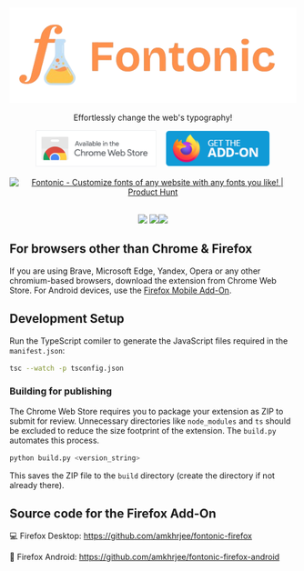<div align="center"><img style="width: full" src="./res/logo_transparent.png"></div>
<p align="center">Effortlessly change the web's typography!</p>
<div style="display:flex; justify-content:center;gap:1rem; flex-wrap: wrap" align="center"><a href="https://chromewebstore.google.com/detail/fontonic/hnjlnpipbcbgllcjgbcjfgepmeomdcog"><img style="height: 4rem; cursor: pointer;" src="./res/webstore.png"></a>
<a href="https://addons.mozilla.org/en-US/firefox/addon/fontonic-customize-fonts/"><img style="height: 4rem; cursor: pointer;" src="./res/firefoxaddon.png"></a> <a href="https://www.producthunt.com/posts/fontonic?utm_source=badge-featured&utm_medium=badge&utm_souce=badge-fontonic" target="_blank"><img src="https://api.producthunt.com/widgets/embed-image/v1/featured.svg?post_id=440978&theme=neutral" alt="Fontonic - Customize&#0032;fonts&#0032;of&#0032;any&#0032;website&#0032;with&#0032;any&#0032;fonts&#0032;you&#0032;like&#0033; | Product Hunt" style=" height: 4rem;"/></a>
</div>

<br>
<div  align="center">

<img src="https://img.shields.io/chrome-web-store/users/hnjlnpipbcbgllcjgbcjfgepmeomdcog?style=flat&logo=googlechrome&logoColor=%23ffffff&label=web%20store%20users&color=%231f4341" /> <img src="https://img.shields.io/amo/users/fontonic-customize-fonts?style=flat&logo=firefox&logoColor=%23ffffff&label=add-on%20users&color=%231f4341"/><img src="https://img.shields.io/amo/users/fontonic?logo=firefox&logoColor=white&label=android%20users&color=274644"/>

</div>

## For browsers other than Chrome & Firefox

If you are using Brave, Microsoft Edge, Yandex, Opera or any other chromium-based browsers, download the extension from Chrome Web Store. For Android devices, use the [Firefox Mobile Add-On](https://addons.mozilla.org/en-US/android/addon/fontonic/).

## Development Setup

Run the TypeScript comiler to generate the JavaScript files required in the `manifest.json`:

```sh
tsc --watch -p tsconfig.json
```

### Building for publishing

The Chrome Web Store requires you to package your extension as ZIP to submit for review. Unnecessary directories like `node_modules` and `ts` should be excluded to reduce the size footprint of the extension. The `build.py` automates this process.

```sh
python build.py <version_string>
```

This saves the ZIP file to the `build` directory (create the directory if not already there).

## Source code for the Firefox Add-On

💻 Firefox Desktop: https://github.com/amkhrjee/fontonic-firefox

📱 Firefox Android: https://github.com/amkhrjee/fontonic-firefox-android

